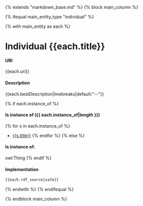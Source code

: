 {% extends "markdown_base.md" %}
{% block main_column %}


{% ifequal main_entity_type "individual"  %}
    
{% with main_entity as each  %}

# Individual {{each.title}}


#### URI
{{each.uri}}

#### Description
{{each.bestDescription|linebreaks|default:"--"}}


{% if each.instance_of %}
#### Is instance of ({{ each.instance_of|length }})
{% for s in each.instance_of %}
- [{{s.title}}]({{s.slug}}.md)
{% endfor %}
{% else %}
#### Is instance of:
owl:Thing
{% endif %}


#### Implementation
```rdf
{{each.rdf_source|safe}}
```

{% endwith %}
{% endifequal %}




{% endblock main_column %}
